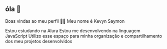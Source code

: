 ## óla  👋
Boas vindas ao meu perfil 💙💙
Meu nome é Kevyn Saymon

Estou estudando na Alura
Estou me desenvolvendo na linguagem JavaScript
Utilizo esse espaço para minha organização e compartilhamento dos meu projetos desenvolvidos


